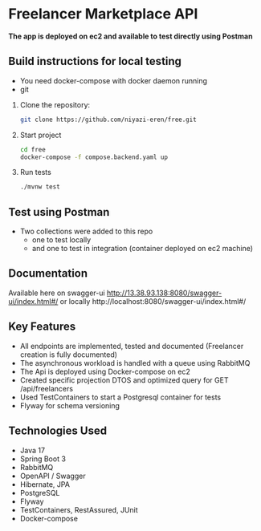 # Freelancer Marketplace API

**The app is deployed on ec2 and available to test directly using Postman**
## Build instructions for local testing

- You need docker-compose with docker daemon running
- git

1. Clone the repository:
   ```bash
   git clone https://github.com/niyazi-eren/free.git
2. Start project
    ```bash
    cd free
    docker-compose -f compose.backend.yaml up

3. Run tests
    ```bash
    ./mvnw test
   
## Test using Postman
- Two collections were added to this repo
  - one to test locally 
  - and one to test in integration (container deployed on ec2 machine)

## Documentation
Available here on swagger-ui http://13.38.93.138:8080/swagger-ui/index.html#/
or locally http://localhost:8080/swagger-ui/index.html#/


## Key Features
- All endpoints are implemented, tested and documented (Freelancer creation is fully documented)
- The asynchronous workload is handled with a queue using RabbitMQ
- The Api is deployed using Docker-compose on ec2
- Created specific projection DTOS and optimized query for GET /api/freelancers
- Used TestContainers to start a Postgresql container for tests
- Flyway for schema versioning


## Technologies Used
- Java 17
- Spring Boot 3
- RabbitMQ
- OpenAPI / Swagger
- Hibernate, JPA
- PostgreSQL
- Flyway
- TestContainers, RestAssured, JUnit
- Docker-compose